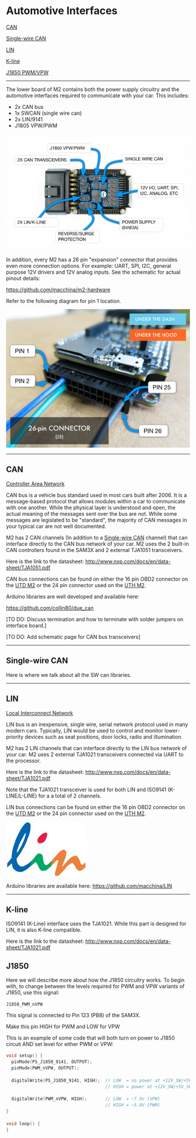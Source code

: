 # Automotive Interfaces

[CAN](#can)

[Single-wire CAN](#single-wire-can)

[LIN](#lin)

[K-line](#k-line)

[J1850 PWM/VPW](#j1850)

---

The lower board of M2 contains both the power supply circuitry and the automotive interfaces required to communicate with your car. This includes:

- 2x CAN bus
- 1x SWCAN (single wire can)
- 2x LIN/9141
- J1805 VPW/PWM

<img src="/images/Interface_0d024.png" width="640" />

In addition, every M2 has a 26 pin "expansion" connector that provides even more connection options. For example: UART, SPI, I2C, general purpose 12V drivers and 12V analog inputs. See the schematic for actual pinout details:

https://github.com/macchina/m2-hardware

Refer to the following diagram for pin 1 location.

<img src="/images/26pin_connector.png" width="640" />

---

## CAN

[Controller Area Network](https://en.wikipedia.org/wiki/CAN_bus)

CAN bus is a vehicle bus standard used in most cars built after 2006. It is a message-based protocol that allows modules within a car to communicate with one another. While the physical layer is understood and open, the actual meaning of the messages sent over the bus are not. While some messages are legislated to be "standard", the majority of CAN messages in your typical car are not well documented.

M2 has 2 CAN channels (In addition to a [Single-wire CAN](http://docs.macchina.cc/m2/automotive-interfaces/single-wire-can.html) channel) that can interface directly to the CAN bus network of your car. M2 uses the 2 built-in CAN controllers found in the SAM3X and 2 external TJA1051 transceivers.

Here is the link to the datasheet: http://www.nxp.com/docs/en/data-sheet/TJA1051.pdf

CAN bus connections can be found on either the 16 pin OBD2 connector on the [UTD M2](http://docs.macchina.cc/m2/overview/utd-under-dash.html) or the 24 pin connector used on the [UTH M2](http://docs.macchina.cc/m2/overview/uth-under-hood.html).

Arduino libraries are well developed and available here:

https://github.com/collin80/due_can

\[TO DO: Discuss termination and how to terminate with solder jumpers on interface board.\]

\[TO DO: Add schematic page for CAN bus transceivers\]

---

## Single-wire CAN

Here is where we talk about all the SW can libraries.

---

## LIN

[Local Interconnect Network](https://en.wikipedia.org/wiki/Local_Interconnect_Network)

LIN bus is an inexpensive, single wire, serial network protocol used in many modern cars. Typically, LIN would be used to control and monitor lower-priority devices such as seat positions, door locks, radio and illumination.

M2 has 2 LIN channels that can interface directly to the LIN bus network of your car. M2 uses 2 external TJA1021 transceivers connected via UART to the processor.

Here is the link to the datasheet: http://www.nxp.com/docs/en/data-sheet/TJA1021.pdf

Note that the TJA1021 transceiver is used for both LIN and ISO9141 (K-LINE/L-LINE) for a a total of 2 channels.

LIN bus connections can be found on either the 16 pin OBD2 connector on the [UTD M2](http://docs.macchina.cc/m2/overview/utd-under-dash.html) or the 24 pin connector used on the [UTH M2](http://docs.macchina.cc/m2/overview/uth-under-hood.html).

<img src="/images/LIN_Logo_0114b.jpg" width="220" />

Arduino libraries are available here: https://github.com/macchina/LIN

---

## K-line

ISO9141 (K-Line) interface uses the TJA1021. While this part is designed for LIN, it is also K-line compatible.

Here is the link to the datasheet: http://www.nxp.com/docs/en/data-sheet/TJA1021.pdf

## J1850

Here we will describe more about how the J1850 circuitry works. To begin with, to change between the levels required for PWM and VPW variants of J1850, use this signal:

`J1850_PWM_nVPW`

This signal is connected to Pin 123 (PB8) of the SAM3X.

Make this pin HIGH for PWM and LOW for VPW

This is an example of some code that will both turn on power to J1850 circuit AND set level for either PWM or VPW:

```CPP
void setup() {
  pinMode(PS_J1850_9141, OUTPUT);
  pinMode(PWM_nVPW, OUTPUT);

  digitalWrite(PS_J1850_9141, HIGH);  // LOW  = no power at +12V_SW/+5V_SW
                                      // HIGH = power at +12V_SW/+5V_SW

  digitalWrite(PWM_nVPW, HIGH);       // LOW  = ~7.9v (VPW)
                                      // HIGH = ~5.9V (PWM)
}

void loop() {
}
```

